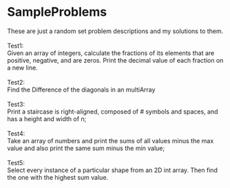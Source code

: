 # SampleProblems
These are just a random set problem descriptions and my solutions to them.<br />
<br />
Test1:<br />
Given an array of integers, calculate the fractions of its elements that are positive, negative, and are zeros. Print the decimal value of each fraction on a new line.
<br />
<br />
Test2:<br />
Find the Difference of the diagonals in an multiArray
<br />
<br />
Test3:<br />
Print a staircase is right-aligned, composed of # symbols and spaces, and has a height and width of n;
<br /><br />
Test4:<br />
Take an array of numbers and print the sums of all values minus the max value and also print the same sum minus the min value;
<br /><br />
Test5:<br />
Select every instance of a particular shape from an 2D int array. Then find the one with the highest sum value. 
